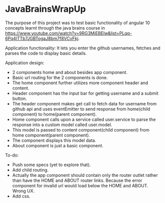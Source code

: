 # JavaBrainsWrapUp

The purpose of this project was to test basic functionality of angular 10 concepts learnt through the java brains course in 
https://www.youtube.com/watch?v=9RG3MiEBEIw&list=PLqq-6Pq4lTTb7JGBTogaJ8bm7f8VCvFkj.

Application functionality: It lets you enter the github usernames, fetches and parses the code to display basic details.

Application design: 
* 2 components home and about besides app component. 
* Basic url routing for the 2 components is done. 
* The home component further utilizes more component header and content. 
* Header component has the input bar for getting username and a submit button.
* The header component makes get call to fetch data for username from github api and uses eventEmitter to send response from home(child component) to home(parent component).
* Home component calls upon a service called user.service to parse the response into a custom model called user.model.
* This model is passed to content component(child component) from home component(parent component).
* The component displays this model data.
* About component is just a basic component.

To-do:

* Push some specs (yet to explore that).
* Add child routing.
* Actually the app component should contain only the router outlet rather than have the HOME and ABOUT router links. Because the error component for invalid url would load below the HOME and ABOUT. Wrong UX.
* Add css.

